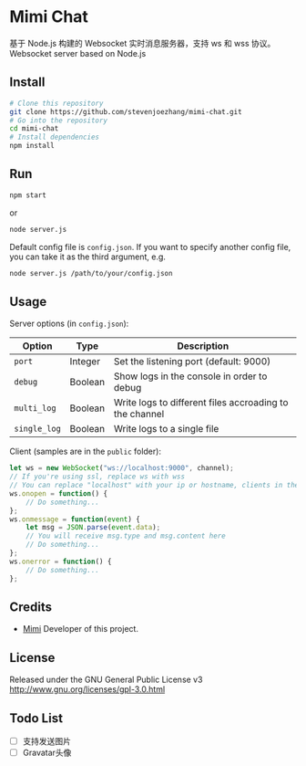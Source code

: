 # Mimi Chat

基于 Node.js 构建的 Websocket 实时消息服务器，支持 ws 和 wss 协议。  
Websocket server based on Node.js

## Install

```bash
# Clone this repository
git clone https://github.com/stevenjoezhang/mimi-chat.git
# Go into the repository
cd mimi-chat
# Install dependencies
npm install
```

## Run

```bash
npm start
```
or
```bash
node server.js
```

Default config file is `config.json`. If you want to specify another config file, you can take it as the third argument, e.g.
```bash
node server.js /path/to/your/config.json
```

## Usage

Server options (in `config.json`):

| Option       | Type    | Description                                             |
|--------------|---------|---------------------------------------------------------|
| `port`       | Integer | Set the listening port (default: 9000)                  |
| `debug`      | Boolean | Show logs in the console in order to debug              |
| `multi_log`  | Boolean | Write logs to different files accroading to the channel |
| `single_log` | Boolean | Write logs to a single file                             |

Client (samples are in the `public` folder):
```javascript
let ws = new WebSocket("ws://localhost:9000", channel);
// If you're using ssl, replace ws with wss
// You can replace "localhost" with your ip or hostname, clients in the same channel can send messages to each other
ws.onopen = function() {
	// Do something...
};
ws.onmessage = function(event) {
	let msg = JSON.parse(event.data);
	// You will receive msg.type and msg.content here
	// Do something...
};
ws.onerror = function() {
	// Do something...
};
```

## Credits

* [Mimi](https://zhangshuqiao.org) Developer of this project.

## License

Released under the GNU General Public License v3  
http://www.gnu.org/licenses/gpl-3.0.html

## Todo List

- [ ] 支持发送图片
- [ ] Gravatar头像
